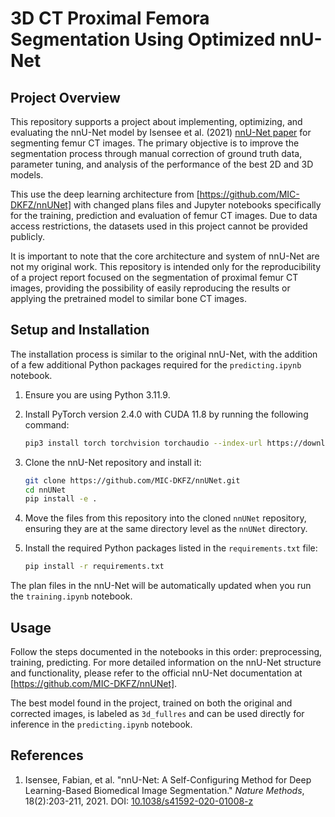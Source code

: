 # 3D CT Proximal Femora Segmentation Using Optimized nnU-Net

## Project Overview

This repository supports a project about implementing, optimizing, and evaluating the nnU-Net model by Isensee et al. (2021) [nnU-Net paper](https://doi.org/10.1038/s41592-020-01008-z) for segmenting femur CT images. The primary objective is to improve the segmentation process through manual correction of ground truth data, parameter tuning, and analysis of the performance of the best 2D and 3D models.

This use the deep learning architecture from [https://github.com/MIC-DKFZ/nnUNet] with changed plans files and Jupyter notebooks specifically for the training, prediction and evaluation of femur CT images. Due to data access restrictions, the datasets used in this project cannot be provided publicly.

It is important to note that the core architecture and system of nnU-Net are not my original work. This repository is intended only for the reproducibility of a project report focused on the segmentation of proximal femur CT images, providing the possibility of easily reproducing the results or applying the pretrained model to similar bone CT images.

## Setup and Installation

The installation process is similar to the original nnU-Net, with the addition of a few additional Python packages required for the `predicting.ipynb` notebook.

1. Ensure you are using Python 3.11.9.

2. Install PyTorch version 2.4.0 with CUDA 11.8 by running the following command:
   ```bash
   pip3 install torch torchvision torchaudio --index-url https://download.pytorch.org/whl/cu118
   ``` 

3. Clone the nnU-Net repository and install it:
   ```bash
   git clone https://github.com/MIC-DKFZ/nnUNet.git
   cd nnUNet
   pip install -e .
   ```

4. Move the files from this repository into the cloned `nnUNet` repository, ensuring they are at the same directory level as the `nnUNet` directory.

5. Install the required Python packages listed in the `requirements.txt` file:
   ```bash
   pip install -r requirements.txt
   ```

The plan files in the nnU-Net will be automatically updated when you run the `training.ipynb` notebook.

## Usage

Follow the steps documented in the notebooks in this order: preprocessing, training, predicting. For more detailed information on the nnU-Net structure and functionality, please refer to the official nnU-Net documentation at [https://github.com/MIC-DKFZ/nnUNet].

The best model found in the project, trained on both the original and corrected images, is labeled as `3d_fullres` and can be used directly for inference in the `predicting.ipynb` notebook.

## References

1. Isensee, Fabian, et al. "nnU-Net: A Self-Configuring Method for Deep Learning-Based Biomedical Image Segmentation." *Nature Methods*, 18(2):203-211, 2021. DOI: [10.1038/s41592-020-01008-z](https://doi.org/10.1038/s41592-020-01008-z)

